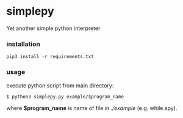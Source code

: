 # simplepy
Yet another simple python interpreter

### installation
```
pip3 install -r requirements.txt
```

### usage
execute python script from main directory:
```
$ python3 simplepy.py example/$program_name
```

where **$program_name** is name of file in *./example* (e.g. while.spy). 

